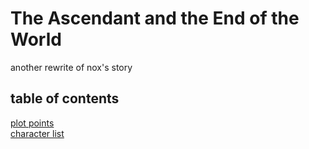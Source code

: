# The Ascendant and the End of the World

another rewrite of nox's story

## table of contents

[plot points](notes/plot-points.md)  
[character list](notes/character-list.md)


